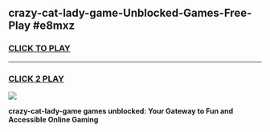 
## crazy-cat-lady-game-Unblocked-Games-Free-Play #e8mxz
<h3>
<a href="https://us.freeplayer.one?title=crazy-cat-lady-game&ref=9M">CLICK TO PLAY</a></h3>
<hr>

<h3>
<a href="https://us.freeplayer.one?title=crazy-cat-lady-game&ref=9M">CLICK 2 PLAY</a>
  
</h3>

<a href="https://us.freeplayer.one?title=crazy-cat-lady-game&ref=9M"><img src="https://clearcache.store/games.png"></a>


**crazy-cat-lady-game games unblocked: Your Gateway to Fun and Accessible Online Gaming**
